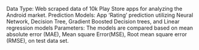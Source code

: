 Data Type: Web scraped data of 10k Play Store apps for analyzing the Android market.
Prediction Models: App ‘Rating’ prediction utilizing Neural Network, Decision Tree, Gradient
Boosted Decision trees, and Linear regression models
Parameters: The models are compared based on mean absolute error (MAE), Mean square
Error(MSE), Root mean square error (RMSE), on test data set.
